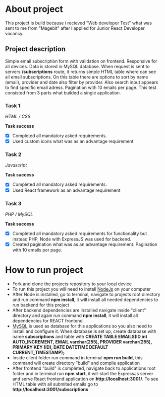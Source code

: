 # About project

This project is build because i recieved "Web developer Test" what was sent to me from "Magebit" after i applied for Junior React Developer vacancy.

## Project description

Simple email subscription form with validation on frontend. Responsive for all devices. Data is stored in MySQL database.
When request is sent to servers **/subscriptions** route, it returns simple HTML table where can see all email subscriptions. On this table there are options to sort by name (email), provider and date also filter by provider.
Also search input appears to find specific email adress. Pagination with 10 emails per page.
This test consisted from 3 parts what builded a single application.

### Task 1

_HTML / CSS_

**Task success**

-   [x] Completed all mandatory asked requirements.
-   [x] Used custom icons what was as an advantage requirement

### Task 2

_Javascript_

**Task success**

-   [x] Completed all mandatory asked requirements.
-   [x] Used React framework as an advantage requirement

### Task 3

_PHP / MySQL_

**Task success**

-   [x] Completed all mandatory asked requirements for functionality but instead PHP, Node with ExpressJS was used for backend.
-   [x] Created pagination what was as an advantage requirement. Pagination with 10 emails per page.

# How to run project

-   Fork and clone the projects repository to your local device
-   To run this project you will need to install [NodeJs](https://nodejs.org/en/) on your computer
-   After Node is installed, go to terminal, navigate to projects root directory and run command **npm install**, it will install all needed dependencies to run backend for this project
-   After backend dependencies are installed navigate inside "client" directory and again run command **npm install**, it will install all dependencies for REACT frontend
-   [MySQL](https://www.mysql.com/) is used as database for this applications so you also need to install and configure it. When database is set up, create database with name **subscriptions** and table with **CREATE TABLE EMAILS(ID int AUTO_INCREMENT, EMAIL varchar(255), PROVIDER varchar(255), PRIMARY KEY (ID), DATE DATETIME DEFAULT CURRENT_TIMESTAMP);**.
-   Inside client folder run command in terminal **npm run build**, this command will create directory "build" and compile application
-   After frontend "build" is completed, navigate back to applications root folder and in terminal run **npm start**, it will start the ExpressJs server and serve React frontend application on **http://localhost:3001/**. To see HTML table with all submited emails go to **http://localhost:3001/subscriptions**
